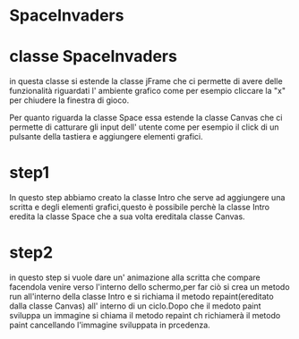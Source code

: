 # SpaceInvaders

# classe SpaceInvaders
in questa classe si estende la classe jFrame che ci permette di avere delle funzionalità riguardati l' ambiente grafico come per esempio cliccare la "x" per chiudere la finestra di gioco.

Per quanto riguarda la classe Space essa estende la classe Canvas che ci permette di catturare gli input dell' utente come per esempio il click di un pulsante della tastiera e aggiungere elementi grafici.

# step1
In questo step abbiamo creato la classe Intro che serve ad aggiungere una scritta e degli elementi grafici,questo è possibile perchè la classe Intro eredita la classe Space che a sua volta ereditala classe Canvas.

# step2 

in questo step si vuole dare un' animazione alla scritta che compare facendola venire verso l'interno dello schermo,per far ciò  si crea un metodo run all'interno della classe Intro e si richiama il metodo repaint(ereditato dalla classe Canvas) all' interno di un ciclo.Dopo che il medoto paint sviluppa un immagine si chiama il metodo repaint ch richiamerà il metodo paint cancellando l'immagine sviluppata in prcedenza. 
